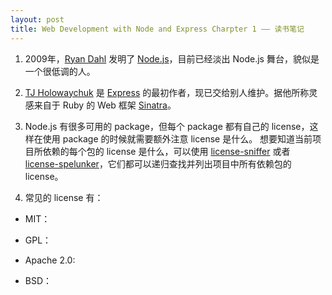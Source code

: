```yaml
---
layout: post
title: Web Development with Node and Express Charpter 1 —— 读书笔记
---
```


1. 2009年，[Ryan Dahl](https://github.com/ry) 发明了 [Node.js](https://nodejs.org/en/)，目前已经淡出 Node.js 舞台，貌似是一个很低调的人。

2. [TJ Holowaychuk](https://github.com/tj) 是 [Express](http://expressjs.com/) 的最初作者，现已交给别人维护。据他所称灵感来自于 Ruby 的 Web 框架 [Sinatra](http://www.sinatrarb.com/)。

3. Node.js 有很多可用的 package，但每个 package 都有自己的 license，这样在使用 package 的时候就需要额外注意 license 是什么。 想要知道当前项目所依赖的每个包的 license 是什么，可以使用 [license-sniffer](https://github.com/mwilliamson/node-license-sniffer) 或者 [license-spelunker](https://github.com/mbrevoort/node-license-spelunker)，它们都可以递归查找并列出项目中所有依赖包的 license。

4. 常见的 license 有：

  * MIT：

  * GPL：

  * Apache 2.0:

  * BSD：
